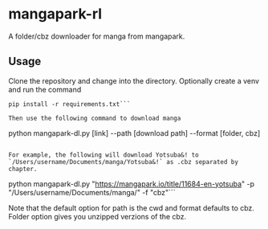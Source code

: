 # mangapark-rl

A folder/cbz downloader for manga from mangapark. 

## Usage
Clone the repository and change into the directory. Optionally create a venv and run the command
```
pip install -r requirements.txt```

Then use the following command to download manga
```
python mangapark-dl.py [link] --path [download path] --format [folder, cbz]
```

For example, the following will download Yotsuba&! to `/Users/username/Documents/manga/Yotsuba&!` as .cbz separated by chapter. 
```
python mangapark-dl.py "https://mangapark.io/title/11684-en-yotsuba" -p "/Users/username/Documents/manga/" -f "cbz"```

Note that the default option for path is the cwd and format defaults to cbz. Folder option gives you unzipped verzions of the cbz. 
